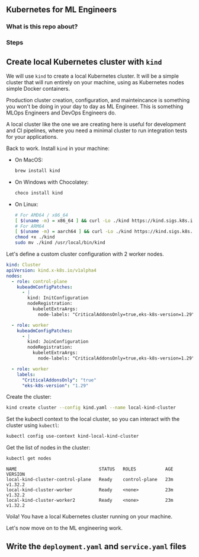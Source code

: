 ## Kubernetes for ML Engineers

### What is this repo about?



### Steps

## Create local Kubernetes cluster with `kind`

We will use `kind` to create a local Kubernetes cluster. It will be a simple cluster that
will run entirely on your machine, using as Kubernetes nodes simple Docker containers.

Production cluster creation, configuration, and mainteincance is something you won't be doing in your
day to day as ML Engineer. This is something MLOps Engineers and DevOps Engineers do.

A local cluster like the one we are creating here is useful for development and CI pipelines,
where you need a minimal cluster to run integration tests for your applications.


Back to work. Install `kind` in your machine:

- On MacOS:
    ```bash
    brew install kind
    ```

- On Windows with Chocolatey:
    ```bash
    choco install kind
    ```

- On Linux:
    ```bash
    # For AMD64 / x86_64
    [ $(uname -m) = x86_64 ] && curl -Lo ./kind https://kind.sigs.k8s.io/dl/v0.27.0/kind-linux-amd64
    # For ARM64
    [ $(uname -m) = aarch64 ] && curl -Lo ./kind https://kind.sigs.k8s.io/dl/v0.27.0/kind-linux-arm64
    chmod +x ./kind
    sudo mv ./kind /usr/local/bin/kind
    ```

Let's define a custom cluster configuration with 2 worker nodes.

```yaml
kind: Cluster
apiVersion: kind.x-k8s.io/v1alpha4
nodes:
  - role: control-plane
    kubeadmConfigPatches:
      - |
        kind: InitConfiguration
        nodeRegistration:
          kubeletExtraArgs:
            node-labels: "CriticalAddonsOnly=true,eks-k8s-version=1.29"

  - role: worker
    kubeadmConfigPatches:
      - |
        kind: JoinConfiguration
        nodeRegistration:
          kubeletExtraArgs:
            node-labels: "CriticalAddonsOnly=true,eks-k8s-version=1.29"

  - role: worker
    labels:
      "CriticalAddonsOnly": "true"
      "eks-k8s-version": "1.29"
```

Create the cluster:

```bash
kind create cluster --config kind.yaml --name local-kind-cluster
```

Set the kubectl context to the local cluster, so you can interact with the cluster using `kubectl`:

```bash
kubectl config use-context kind-local-kind-cluster
```

Get the list of nodes in the cluster:

```bash
kubectl get nodes
```
```
NAME                               STATUS   ROLES           AGE   VERSION
local-kind-cluster-control-plane   Ready    control-plane   23m   v1.32.2
local-kind-cluster-worker          Ready    <none>          23m   v1.32.2
local-kind-cluster-worker2         Ready    <none>          23m   v1.32.2
```

Voila! You have a local Kubernetes cluster running on your machine.

Let's now move on to the ML engineering work.

## Write the `deployment.yaml` and `service.yaml` files













